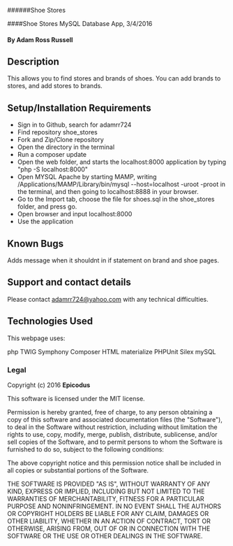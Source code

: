 ######Shoe Stores

####Shoe Stores MySQL Database App, 3/4/2016

#### By Adam Ross Russell

## Description

This allows you to find stores and brands of shoes. You can add brands to stores, and add stores to brands.

## Setup/Installation Requirements

* Sign in to Github, search for adamrr724
* Find repository shoe_stores
* Fork and Zip/Clone repository
* Open the directory in the terminal
* Run a composer update
* Open the web folder, and starts the localhost:8000 application by typing "php -S localhost:8000"
* Open MYSQL Apache by starting MAMP, writing /Applications/MAMP/Library/bin/mysql --host=localhost -uroot -proot in the terminal, and then going to localhost:8888 in your browser.
* Go to the Import tab, choose the file for shoes.sql in the shoe_stores folder, and press go.
* Open browser and input localhost:8000
* Use the application

## Known Bugs

Adds message when it shouldnt in if statement on brand and shoe pages.


## Support and contact details

Please contact adamrr724@yahoo.com with any technical difficulties.

## Technologies Used

This webpage uses:

php
TWIG
Symphony
Composer
HTML
materialize
PHPUnit
Silex
mySQL

### Legal

Copyright (c) 2016 **Epicodus**

This software is licensed under the MIT license.

Permission is hereby granted, free of charge, to any person obtaining a copy
of this software and associated documentation files (the "Software"), to deal
in the Software without restriction, including without limitation the rights
to use, copy, modify, merge, publish, distribute, sublicense, and/or sell
copies of the Software, and to permit persons to whom the Software is
furnished to do so, subject to the following conditions:

The above copyright notice and this permission notice shall be included in
all copies or substantial portions of the Software.

THE SOFTWARE IS PROVIDED "AS IS", WITHOUT WARRANTY OF ANY KIND, EXPRESS OR
IMPLIED, INCLUDING BUT NOT LIMITED TO THE WARRANTIES OF MERCHANTABILITY,
FITNESS FOR A PARTICULAR PURPOSE AND NONINFRINGEMENT. IN NO EVENT SHALL THE
AUTHORS OR COPYRIGHT HOLDERS BE LIABLE FOR ANY CLAIM, DAMAGES OR OTHER
LIABILITY, WHETHER IN AN ACTION OF CONTRACT, TORT OR OTHERWISE, ARISING FROM,
OUT OF OR IN CONNECTION WITH THE SOFTWARE OR THE USE OR OTHER DEALINGS IN
THE SOFTWARE.
